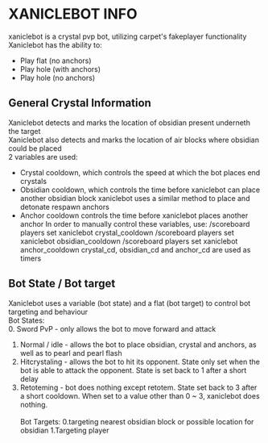# XANICLEBOT INFO
xaniclebot is a crystal pvp bot, utilizing carpet's fakeplayer functionality\
Xaniclebot has the ability to:
 - Play flat (no anchors)
 - Play hole (with anchors)
 - Play hole (no anchors)
## General Crystal Information
Xaniclebot detects and marks the location of obsidian present underneth the target\
Xaniclebot also detects and marks the location of air blocks where obsidian could be placed\
2 variables are used:
 - Crystal cooldown, which controls the speed at which the bot places end crystals
 - Obsidian cooldown, which controls the time before xaniclebot can place another obsidian block
xaniclebot uses a similar method to place and detonate respawn anchors
 - Anchor cooldown controls the time before xaniclebot places another anchor
In order to manually control these variables, use:
    /scoreboard players set xaniclebot crystal_cooldown <value>
    /scoreboard players set xaniclebot obsidian_cooldown <value>
    /scoreboard players set xaniclebot anchor_cooldown <value>
crystal_cd, obsidian_cd and anchor_cd are used as timers
## Bot State / Bot target
Xaniclebot uses a variable (bot state) and a flat (bot target) to control bot targeting and behaviour\
Bot States:\
0. Sword PvP - only allows the bot to move forward and attack
1. Normal / idle - allows the bot to place obsidian, crystal and anchors, as well as to pearl and pearl flash
2. Hitcrystaling - allows the bot to hit its opponent. State only set when the bot is able to attack the opponent. State is set back to 1 after a short delay
3. Retoteming - bot does nothing except retotem. State set back to 3 after a short cooldown.
When set to a value other than 0 ~ 3, xaniclebot does nothing.\
\
Bot Targets:
0.targeting nearest obsidian block or possible location for obsidian
1.Targeting player
